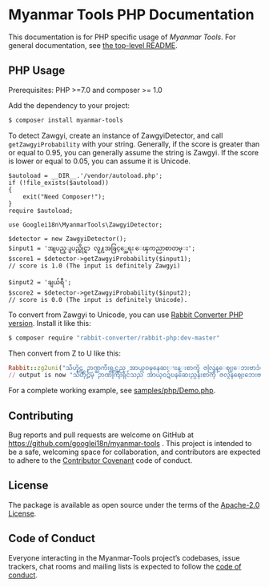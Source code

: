 # Myanmar Tools PHP Documentation

This documentation is for PHP specific usage of *Myanmar Tools*. For general documentation, see [the top-level README](../../README.md).

## PHP Usage

Prerequisites: PHP >=7.0 and composer >= 1.0

Add the dependency to your project:

```bash
$ composer install myanmar-tools
```

To detect Zawgyi, create an instance of ZawgyiDetector, and call `getZawgyiProbability` with your string. Generally, if the score is greater than or equal to 0.95, you can generally assume the string is Zawgyi. If the score is lower or equal to 0.05, you can assume it is Unicode.

```
$autoload = __DIR__.'/vendor/autoload.php';
if (!file_exists($autoload))
{
	exit("Need Composer!");
}
require $autoload;

use Googlei18n\MyanmarTools\ZawgyiDetector;

$detector = new ZawgyiDetector();
$input1 = 'အျပည္ျပည္ဆိုင္ရာ လူ႔အခြင့္အေရး ေၾကညာစာတမ္း';
$score1 = $detector->getZawgyiProbability($input1);
// score is 1.0 (The input is definitely Zawgyi)

$input2 = 'ချယ်ရီ';
$score2 = $detector->getZawgyiProbability($input2);
// score is 0.0 (The input is definitely Unicode).
```

To convert from Zawgyi to Unicode, you can use [Rabbit Converter PHP version](https://github.com/Rabbit-Converter/Rabbit-PHP).  Install it like this:

```bash
$ composer require "rabbit-converter/rabbit-php:dev-master"
```

Then convert from Z to U like this:

```ruby
Rabbit::zg2uni("သီဟိုဠ္မွ ဉာဏ္ႀကီးရွင္သည္ အာယုဝဍ္ဎနေဆးၫႊန္းစာကို ဇလြန္ေဈးေဘးဗာဒံပင္ထက္ အဓိ႒ာန္လ်က္ ဂဃနဏဖတ္ခဲ့သည္။");
// output is now "သီဟိုဠ်မှ ဉာဏ်ကြီးရှင်သည် အာယုဝဍ်ဎနဆေးညွှန်းစာကို ဇလွန်ဈေးဘေးဗာဒံပင်ထက် အဓိဋ္ဌာန်လျက် ဂဃနဏဖတ်ခဲ့သည်။"
```

For a complete working example, see [samples/php/Demo.php](../../samples/php/Demo.php).

## Contributing

Bug reports and pull requests are welcome on GitHub at https://github.com/googlei18n/myanmar-tools . This project is intended to be a safe, welcoming space for collaboration, and contributors are expected to adhere to the [Contributor Covenant](http://contributor-covenant.org) code of conduct.

## License

The package is available as open source under the terms of the [Apache-2.0 License](http://www.apache.org/licenses/LICENSE-2.0).

## Code of Conduct

Everyone interacting in the Myanmar-Tools project’s codebases, issue trackers, chat rooms and mailing lists is expected to follow the [code of conduct](https://github.com/[USERNAME]/zawgyidetector/blob/master/CODE_OF_CONDUCT.md).